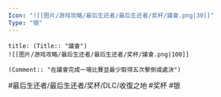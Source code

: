 ```yaml
---
Icon: "![[图片/游戏攻略/最后生还者/最后生还者/奖杯/議會.png|30]]"
Type: "银"
---
```

```ad-common-silver-trophy
title: (Title:: "議會")
![[图片/游戏攻略/最后生还者/最后生还者/奖杯/議會.png|100]]

(Comment:: "在議會完成一場比賽並最少取得五次擊倒或處決")
```

#最后生还者/最后生还者/奖杯/DLC/收復之地 #奖杯 #银
